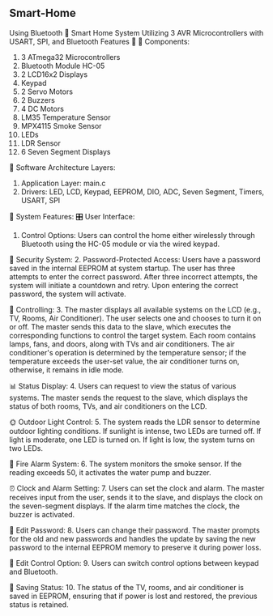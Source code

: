 ## Smart-Home
Using Bluetooth 🌟 Smart Home System Utilizing 3 AVR Microcontrollers with USART, SPI, and Bluetooth Features 🌟 🔧 Components:

1. 3 ATmega32 Microcontrollers
2. Bluetooth Module HC-05
3. 2 LCD16x2 Displays
4. Keypad
5. 2 Servo Motors
6. 2 Buzzers
7. 4 DC Motors
8. LM35 Temperature Sensor
9. MPX4115 Smoke Sensor
10. LEDs
11. LDR Sensor
12. 6 Seven Segment Displays


🧩 Software Architecture Layers:

1. Application Layer: main.c
2. Drivers: LED, LCD, Keypad, EEPROM, DIO, ADC, Seven Segment, Timers, USART, SPI
   
🚀 System Features: 🎛 User Interface:

1. Control Options: Users can control the home either wirelessly through Bluetooth using the HC-05 module or via the wired keypad.

🔐 Security System: 2. Password-Protected Access: Users have a password saved in the internal EEPROM at system startup. The user has three attempts to enter the correct password. After three incorrect attempts, the system will initiate a countdown and retry. Upon entering the correct password, the system will activate.

🔧 Controlling: 3. The master displays all available systems on the LCD (e.g., TV, Rooms, Air Conditioner). The user selects one and chooses to turn it on or off. The master sends this data to the slave, which executes the corresponding functions to control the target system. Each room contains lamps, fans, and doors, along with TVs and air conditioners. The air conditioner's operation is determined by the temperature sensor; if the temperature exceeds the user-set value, the air conditioner turns on, otherwise, it remains in idle mode.

📊 Status Display: 4. Users can request to view the status of various systems. The master sends the request to the slave, which displays the status of both rooms, TVs, and air conditioners on the LCD.

🌞 Outdoor Light Control: 5. The system reads the LDR sensor to determine outdoor lighting conditions. If sunlight is intense, two LEDs are turned off. If light is moderate, one LED is turned on. If light is low, the system turns on two LEDs.

🚨 Fire Alarm System: 6. The system monitors the smoke sensor. If the reading exceeds 50, it activates the water pump and buzzer.

⏰ Clock and Alarm Setting: 7. Users can set the clock and alarm. The master receives input from the user, sends it to the slave, and displays the clock on the seven-segment displays. If the alarm time matches the clock, the buzzer is activated.

🔑 Edit Password: 8. Users can change their password. The master prompts for the old and new passwords and handles the update by saving the new password to the internal EEPROM memory to preserve it during power loss.

🔄 Edit Control Option: 9. Users can switch control options between keypad and Bluetooth.

💾 Saving Status: 10. The status of the TV, rooms, and air conditioner is saved in EEPROM, ensuring that if power is lost and restored, the previous status is retained.
